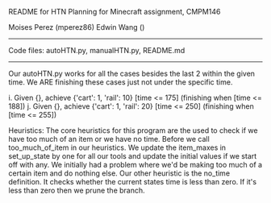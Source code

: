 README for HTN Planning for Minecraft assignment, CMPM146

Moises Perez (mperez86)
Edwin Wang ()

-----------------------------------------------------

Code files: autoHTN.py, manualHTN.py, README.md

----------------------------------------------------

Our autoHTN.py works for all the cases besides the last 2 within the given time.
We ARE finishing these cases just not under the specific time. 

i. Given {}, achieve {'cart': 1, 'rail': 10} [time <= 175]    (finishing when [time <= 188])
j. Given {}, achieve {'cart': 1, 'rail': 20} [time <= 250]    (finishing when [time <= 255])


Heuristics: 
The core heuristics for this program are the used to check if we have too much of an item or we have no time. 
Before we call too_much_of_item in our heuristics. We update the item_maxes in set_up_state by one for all our 
tools and update the initial values if we start off with any. We initially had a problem where we'd be making 
too much of a certain item and do nothing else. Our other heuristic is the no_time definition. It checks whether 
the current states time is less than zero. If it's less than zero then we prune the branch. 
